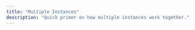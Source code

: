 ```yaml
---
title: "Multiple Instances"
description: "Quick primer on how multiple instances work together."
---
```


<script>
window.location = 'https://developers.home-assistant.io/';
</script>